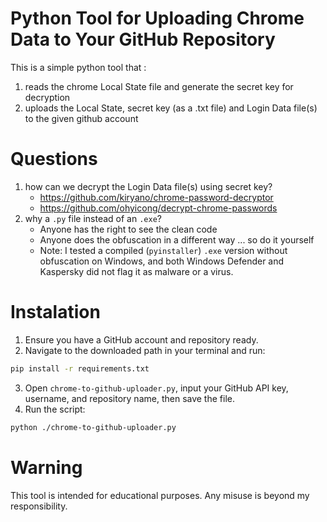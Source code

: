 # Python Tool for Uploading Chrome Data to Your GitHub Repository

This is a simple python tool that : 
1. reads the chrome Local State file and generate the secret key for decryption
2. uploads the Local State, secret key (as a .txt file) and Login Data file(s) to the given github account 

# Questions 
1. how can we decrypt the Login Data file(s) using secret key?
    - https://github.com/kiryano/chrome-password-decryptor
    - https://github.com/ohyicong/decrypt-chrome-passwords
2. why a ```.py``` file instead of an ```.exe```?
    - Anyone has the right to see the clean code
    - Anyone does the obfuscation in a different way ... so do it yourself
    - Note: I tested a compiled (```pyinstaller```) ```.exe``` version without obfuscation on Windows, and both Windows Defender and Kaspersky did not flag it as malware or a virus.


# Instalation 
1. Ensure you have a GitHub account and repository ready.
2. Navigate to the downloaded path in your terminal and run: 
```bash  
pip install -r requirements.txt
```
3. Open ```chrome-to-github-uploader.py```, input your GitHub API key, username, and repository name, then save the file.
4. Run the script:
```bash
python ./chrome-to-github-uploader.py
```
# Warning 
This tool is intended for educational purposes. Any misuse is beyond my responsibility.

